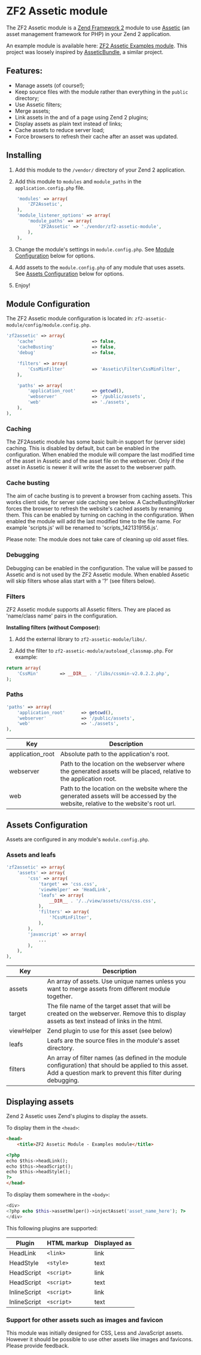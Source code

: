 # ZF2 Assetic module #

The ZF2 Assetic module is a [Zend Framework 2](https://github.com/zendframework/zf2) module to use [Assetic](https://github.com/kriswallsmith/assetic/) (an asset management framework for PHP) in your Zend 2 application.

An example module is available here: [ZF2 Assetic Examples module](https://github.com/magnetronnie/zf2-assetic-examples-module).
This project was loosely inspired by [AsseticBundle](https://github.com/widmogrod/zf2-assetic-module), a similar project.


## Features:

 * Manage assets (of course!);
 * Keep source files with the module rather than everything in the `public` directory;
 * Use Assetic filters;
 * Merge assets;
 * Link assets in the <head> and <body> of a page using Zend 2 plugins;
 * Display assets as plain text instead of links;
 * Cache assets to reduce server load;
 * Force browsers to refresh their cache after an asset was updated.


## Installing

1) Add this module to the `/vendor/` directory of your Zend 2 application.

2) Add this module to `modules` and `module_paths` in the `application.config.php` file.

``` php
   	'modules' => array(
   		'ZF2Assetic',
   	),
   	'module_listener_options' => array(
   		'module_paths' => array(
   			'ZF2Assetic' => './vendor/zf2-assetic-module',
   		),
   	),
```

3) Change the module's settings in `module.config.php`. See [Module Configuration](#module-configuration) below for options.

4) Add assets to the `module.config.php` of any module that uses assets. See [Assets Configuration](#assets-configuration) below for options.

5) Enjoy!




## Module Configuration

The ZF2 Assetic module configuration is located in: `zf2-assetic-module/config/module.config.php`.

``` php
'zf2assetic' => array(
	'cache'						=> false,
	'cacheBusting'				=> false,
	'debug'						=> false,

	'filters' => array(
		'CssMinFilter'			=> 'Assetic\Filter\CssMinFilter',
	),

	'paths' => array(
		'application_root'		=> getcwd(),
		'webserver'				=> '/public/assets',
		'web'					=> './assets',
	),
),
```

### Caching

The ZF2Assetic module has some basic built-in support for (server side) caching. This is disabled by default, but can be enabled in the configuration. When enabled the module will compare the last modified time of the asset in Assetic and of the asset file on the webserver. Only if the asset in Assetic is newer it will write the asset to the webserver path.


### Cache busting

The aim of cache busting is to prevent a browser from caching assets. This works client side, for server side caching see below. A CacheBustingWorker forces the browser to refresh the website's cached assets by renaming them. This can be enabled by turning on caching in the configuration. When enabled the module will add the last modified time to the file name. For example 'scripts.js' will be renamed to 'scripts_1421319156.js'.

Please note: The module does not take care of cleaning up old asset files.


### Debugging

Debugging can be enabled in the configuration. The value will be passed to Assetic and is not used by the ZF2 Assetic module. When enabled Assetic will skip filters whose alias start with a '?' (see filters below).


### Filters

ZF2 Assetic module supports all Assetic filters. They are placed as 'name/class name' pairs in the configuration.

**Installing filters (without Composer):**

1. Add the external library to `zf2-assetic-module/libs/`.

2. Add the filter to `zf2-assetic-module/autoload_classmap.php`. For example:

``` php
return array(
	'CssMin'		=> __DIR__ . '/libs/cssmin-v2.0.2.2.php',
);
```


### Paths

``` php
'paths' => array(
	'application_root'		=> getcwd(),
	'webserver'				=> '/public/assets',
	'web'					=> './assets',
),
```

| **Key** | **Description** |
|-----------------|-----------------------------------|
| application_root  | Absolute path to the application's root. |
| webserver         | Path to the location on the webserver where the generated assets will be placed, relative to the application root. |
| web               | Path to the location on the website where the generated assets will be accessed by the website, relative to the website's root url. |




## Assets Configuration

Assets are configured in any module's `module.config.php`.


### Assets and leafs

``` php
'zf2assetic' => array(
	'assets' => array(
		'css' => array(
			'target' => 'css.css',
			'viewHelper' => 'HeadLink',
			'leafs' => array(
				__DIR__ . '/../view/assets/css/css.css',
			),
			'filters' => array(
				'?CssMinFilter',
			),
		),
		'javascript' => array(
			...
		),
	),
),
```

| **Key** | **Description** |
|-----------------|-----------------------------------|
| assets     | An array of assets. Use unique names unless you want to merge assets from different module together. |
| target     | The file name of the target asset that will be created on the webserver. Remove this to display assets as text instead of links in the html. |
| viewHelper | Zend plugin to use for this asset (see below) |
| leafs      | Leafs are the source files in the module's asset directory. |
| filters    | An array of filter names (as defined in the module configuration) that should be applied to this asset. Add a question mark to prevent this filter during debugging. |


## Displaying assets

Zend 2 Assetic uses Zend's plugins to display the assets.

To display them in the `<head>`:

``` html
<head>
	<title>ZF2 Assetic Module - Examples module</title>

<?php
echo $this->headLink();
echo $this->headScript();
echo $this->headStyle();
?>
</head>
```

To display them somewhere in the `<body>`:

``` php
<div>
<?php echo $this->assetHelper()->injectAsset('asset_name_here'); ?>
</div>
```

This following plugins are supported:

| **Plugin**      | **HTML markup** | **Displayed as** |
|-----------------|-----------------|------------------|
| HeadLink        | `<link>`        | link             |
| HeadStyle       | `<style>`       | text             |
| HeadScript      | `<script>`      | link             |
| HeadScript      | `<script>`      | text             |
| InlineScript    | `<script>`      | link             |
| InlineScript    | `<script>`      | text             |



### Support for other assets such as images and favicon

This module was initially designed for CSS, Less and JavaScript assets. However it should be possible to use other assets like images and favicons. Please provide feedback.
